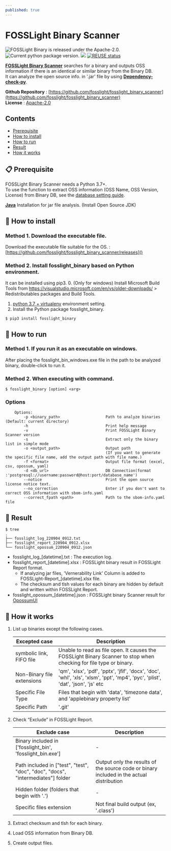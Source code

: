 ```yaml
---
published: true
---
```

# FOSSLight Binary Scanner

<img src="https://img.shields.io/pypi/l/fosslight_binary" alt="FOSSLight Binary is released under the Apache-2.0." /> <img src="https://img.shields.io/pypi/v/fosslight_binary" alt="Current python package version." /> <img src="https://img.shields.io/pypi/pyversions/fosslight_binary" /> [![REUSE status](https://api.reuse.software/badge/github.com/fosslight/fosslight_binary_scanner)](https://api.reuse.software/info/github.com/fosslight/fosslight_binary_scanner)

[**FOSSLight Binary Scanner**](https://github.com/fosslight/fosslight_binary_scanner) searches for a binary and outputs OSS information if there is an identical or similar binary from the Binary DB.   
It can analyze the open source info. in '.jar' file by using [**Dependency-check-py**](https://github.com/jhermann/dependency-check-py).   
   
**Github Repository** : [https://github.com/fosslight/fosslight_binary_scanner](https://github.com/fosslight/fosslight_binary_scanner)    
**License** : [Apache-2.0](https://github.com/fosslight/fosslight_binary_scanner/blob/main/LICENSE)

## Contents
- [Prerequisite](#-prerequisite)
- [How to install](#-how-to-install)
- [How to run](#-how-to-run)
- [Result](#-result)
- [How it works](#-how-it-works)


## 📋 Prerequisite
FOSSLight Binary Scanner needs a Python 3.7+.    
To use the function to extract OSS information (OSS Name, OSS Version, License) from Binary DB, see the [database setting guide](etc/binary_db.md).

[**Java**](https://openjdk.java.net/) Installation for jar file analysis. (Install Open Source JDK)     

## 🎉 How to install
### Method 1. Download the executable file.
Download the executable file suitable for the OS. : [https://github.com/fosslight/fosslight_binary_scanner/releases]()
### Method 2. Install fosslight_binary based on Python environment.
It can be installed using pip3. 
0. (Only for windows) Install Microsoft Build Tools from https://visualstudio.microsoft.com/en/vs/older-downloads/ > Redistributables packages and Build Tools.
1. [python 3.7 + virtualenv](etc/guide_virtualenv.md) environment setting.
2. Install the Python package fosslight_binary.
```
$ pip3 install fosslight_binary
```

## 🚀 How to run
### Method 1. If you run it as an executable on windows.
After placing the fosslight_bin_windows.exe file in the path to be analyzed binary, double-click to run it.
### Method 2. When executing with command.
````
$ fosslight_binary [option] <arg>
````    
### Options
```` 
    Options:
        -p <binary_path>                    Path to analyze binaries (Default: current directory)
        -h                                  Print help message
        -v                                  Print FOSSLight Binary Scanner version
        -s                                  Extract only the binary list in simple mode
        -o <output_path>                    Output path
                                            (If you want to generate the specific file name, add the output path with file name.)
        -f <format>                         Output file format (excel, csv, opossum, yaml)
        -d <db_url>                         DB Connection(format :'postgresql://username:password@host:port/database_name')
        --notice                            Print the open source license notice text.
        --no_correction                     Enter if you don't want to correct OSS information with sbom-info.yaml
        --correct_fpath <path>              Path to the sbom-info.yaml file
````    

## 📁 Result

```
$ tree
.
├── fosslight_log_220904_0912.txt
├── fosslight_report_220904_0912.xlsx
└── fosslight_opossum_220904_0912.json

```
- fosslight_log_[datetime].txt : The execution log.
- fosslight_report_[datetime].xlsx : FOSSLight binary result in FOSSLight Report format.    
   - If analyzing jar files, 'Vernerability Link' Column is added to FOSSLight-Report_[datetime].xlsx file.
   - The checksum and tlsh values for each binary are hidden by default and written within FOSSLight Report.   
- fosslight_opossum_[datetime].json : FOSSLight binary Scanner result for [OpossumUI](https://github.com/opossum-tool/OpossumUI)

## 🧐 How it works
1. List up binaries except the following cases.    

    |Excepted case         | Description                                                                                                                       |    
   |------------------------|-----------------------------------------------------------------------------------------------------------------------------------|    
   |symbolic link, FIFO file| Unable to read as file open.   It causes the FOSSLight Binary Scanner to stop when checking for file type or binary.              |    
   |Non-Binary file extensions | 'qm', 'xlsx', 'pdf', 'pptx', 'jfif', 'docx', 'doc', 'whl', 'xls', 'xlsm', 'ppt', 'mp4', 'pyc', 'plist', 'dat', 'json', 'js' etc|    
   |Specific File Type         | Files that begin with 'data', 'timezone data', and 'applebinary property list'                                                 |    
   |Specific Path             | '.git'                                                                                                                          |

2. Check “Exclude” in FOSSLight Report.
     
   |Exclude case                                                          |Description                                         |
   |----------------------------------------------------------------------|-----------------------------------------------------|
   |Binary included in ['fosslight_bin', 'fosslight_bin.exe']             | -                                                  |
   |Path included in ["test", "test", "doc", "doc", "docs", "intermediates"] folder | Output only the results of the source code or binary included in the actual distribution  |
   |Hidden folder (folders that begin with '.')                           | -                                                   |               
   |Specific files extension                                              | Not final build output (ex, '.class')               |

3. Extract checksum and tlsh for each binary.     
4. Load OSS information from Binary DB.      
5. Create output files.  
